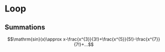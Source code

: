 # Loop


## Summations
$$\mathrm{sin}(x)\approx x-\frac{x^{3}}{3!}+\frac{x^{5}}{5!}-\frac{x^{7}}{7!}+...$$

